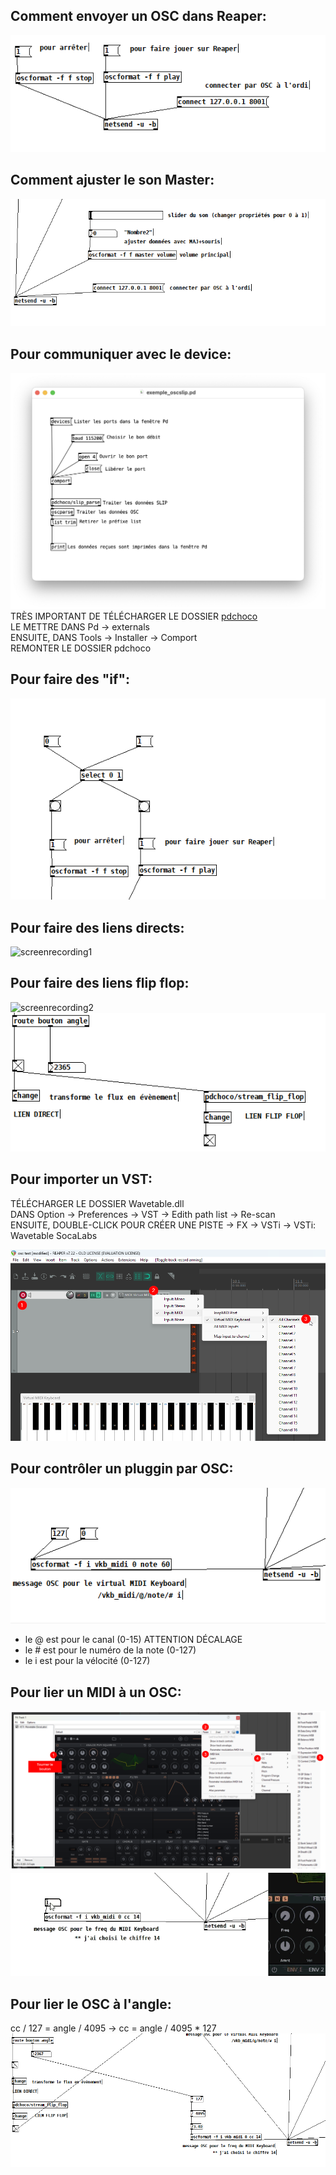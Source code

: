 ## Comment envoyer un OSC dans Reaper:
![screenshot1](https://github.com/Jadoooooou/582-531-COURS4-GR2/blob/main/COMPREHENSION_medias/screenshot1.png)   
## Comment ajuster le son Master:
![screenshot2](https://github.com/Jadoooooou/582-531-COURS4-GR2/blob/main/COMPREHENSION_medias/screenshot2.png)
## Pour communiquer avec le device:   
![screenshot3](https://github.com/Jadoooooou/582-531-COURS4-GR2/blob/main/COMPREHENSION_medias/screenshot3.png)
TRÈS IMPORTANT DE TÉLÉCHARGER LE DOSSIER [pdchoco](https://codeberg.org/thomasofredericks/pdchoco)      
LE METTRE DANS Pd -> externals  
ENSUITE, DANS Tools -> Installer -> Comport   
REMONTER LE DOSSIER pdchoco   
## Pour faire des "if":   
![screenshot4](https://github.com/Jadoooooou/582-531-COURS4-GR2/blob/main/COMPREHENSION_medias/screenshot4.png)   
## Pour faire des liens directs:   
![screenrecording1](https://github.com/Jadoooooou/582-531-COURS4-GR2/blob/main/COMPREHENSION_medias/screenrecording1.gif)  
## Pour faire des liens flip flop:   
![screenrecording2](https://github.com/Jadoooooou/582-531-COURS4-GR2/blob/main/COMPREHENSION_medias/screenrecording2.gif)   
![screenshot5](https://github.com/Jadoooooou/582-531-COURS4-GR2/blob/main/COMPREHENSION_medias/screenshot5.png)   
## Pour importer un VST:   
TÉLÉCHARGER LE DOSSIER Wavetable.dll    
DANS Option -> Preferences -> VST -> Edith path list -> Re-scan   
ENSUITE, DOUBLE-CLICK POUR CRÉER UNE PISTE -> FX -> VSTi -> VSTi: Wavetable SocaLabs   
   
![screenshot6](https://github.com/Jadoooooou/582-531-COURS4-GR2/blob/main/COMPREHENSION_medias/screenshot6.png)   
## Pour contrôler un pluggin par OSC:   
![screenshot7](https://github.com/Jadoooooou/582-531-COURS4-GR2/blob/main/COMPREHENSION_medias/screenshot7.png)  
* le @ est pour le canal (0-15) ATTENTION DÉCALAGE   
* le # est pour le numéro de la note (0-127)   
* le i est pour la vélocité (0-127)   
## Pour lier un MIDI à un OSC:   
![screenshot8](https://github.com/Jadoooooou/582-531-COURS4-GR2/blob/main/COMPREHENSION_medias/screenshot8.png)  
![screenrecording3](https://github.com/Jadoooooou/582-531-COURS4-GR2/blob/main/COMPREHENSION_medias/screenrecording3.gif)  
## Pour lier le OSC à l'angle:   
cc / 127 = angle / 4095 -> cc = angle / 4095 * 127
![screenshot9](https://github.com/Jadoooooou/582-531-COURS4-GR2/blob/main/COMPREHENSION_medias/screenshot9.png)  

